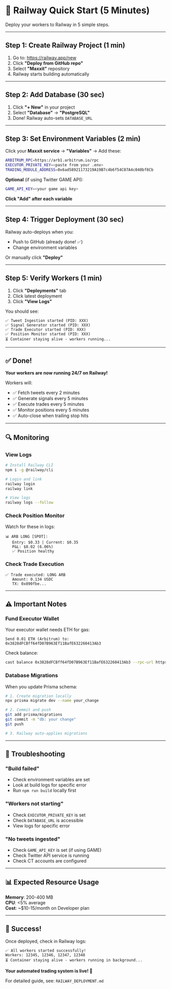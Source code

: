 # 🚂 Railway Quick Start (5 Minutes)

Deploy your workers to Railway in 5 simple steps.

---

## Step 1: Create Railway Project (1 min)

1. Go to: https://railway.app/new
2. Click **"Deploy from GitHub repo"**
3. Select **"Maxxit"** repository
4. Railway starts building automatically

---

## Step 2: Add Database (30 sec)

1. Click **"+ New"** in your project
2. Select **"Database"** → **"PostgreSQL"**
3. Done! Railway auto-sets `DATABASE_URL`

---

## Step 3: Set Environment Variables (2 min)

Click your **Maxxit service** → **"Variables"** → Add these:

```bash
ARBITRUM_RPC=https://arb1.arbitrum.io/rpc
EXECUTOR_PRIVATE_KEY=<paste from your .env>
TRADING_MODULE_ADDRESS=0x6ad58921173219A19B7c4b6f54C07A4c040bf8Cb
```

**Optional** (if using Twitter GAME API):
```bash
GAME_API_KEY=<your game api key>
```

**Click "Add" after each variable**

---

## Step 4: Trigger Deployment (30 sec)

Railway auto-deploys when you:
- Push to GitHub (already done! ✅)
- Change environment variables

Or manually click **"Deploy"**

---

## Step 5: Verify Workers (1 min)

1. Click **"Deployments"** tab
2. Click latest deployment
3. Click **"View Logs"**

You should see:
```
✅ Tweet Ingestion started (PID: XXX)
✅ Signal Generator started (PID: XXX)
✅ Trade Executor started (PID: XXX)
✅ Position Monitor started (PID: XXX)
⏳ Container staying alive - workers running...
```

---

## ✅ Done!

**Your workers are now running 24/7 on Railway!**

Workers will:
- ✅ Fetch tweets every 2 minutes
- ✅ Generate signals every 5 minutes
- ✅ Execute trades every 5 minutes
- ✅ Monitor positions every 5 minutes
- ✅ Auto-close when trailing stop hits

---

## 🔍 Monitoring

### View Logs
```bash
# Install Railway CLI
npm i -g @railway/cli

# Login and link
railway login
railway link

# View logs
railway logs --follow
```

### Check Position Monitor
Watch for these in logs:
```
📊 ARB LONG [SPOT]:
   Entry: $0.33 | Current: $0.35
   P&L: $0.02 (6.06%)
   ✅ Position healthy
```

### Check Trade Execution
```
✅ Trade executed: LONG ARB
   Amount: 0.134 USDC
   TX: 0x890fbe...
```

---

## ⚠️ Important Notes

### Fund Executor Wallet

Your executor wallet needs ETH for gas:
```
Send 0.01 ETH (Arbitrum) to:
0x3828dFCBff64fD07B963Ef11BafE632260413Ab3
```

Check balance:
```bash
cast balance 0x3828dFCBff64fD07B963Ef11BafE632260413Ab3 --rpc-url https://arb1.arbitrum.io/rpc
```

### Database Migrations

When you update Prisma schema:
```bash
# 1. Create migration locally
npx prisma migrate dev --name your_change

# 2. Commit and push
git add prisma/migrations
git commit -m "db: your change"
git push

# 3. Railway auto-applies migrations
```

---

## 🐛 Troubleshooting

### "Build failed"
- Check environment variables are set
- Look at build logs for specific error
- Run `npm run build` locally first

### "Workers not starting"
- Check `EXECUTOR_PRIVATE_KEY` is set
- Check `DATABASE_URL` is accessible
- View logs for specific error

### "No tweets ingested"
- Check `GAME_API_KEY` is set (if using GAME)
- Check Twitter API service is running
- Check CT accounts are configured

---

## 📊 Expected Resource Usage

**Memory**: 200-400 MB  
**CPU**: <5% average  
**Cost**: ~$10-15/month on Developer plan  

---

## 🎉 Success!

Once deployed, check in Railway logs:
```
✅ All workers started successfully!
Workers: 12345, 12346, 12347, 12348
⏳ Container staying alive - workers running in background...
```

**Your automated trading system is live! 🚀**

For detailed guide, see: `RAILWAY_DEPLOYMENT.md`

